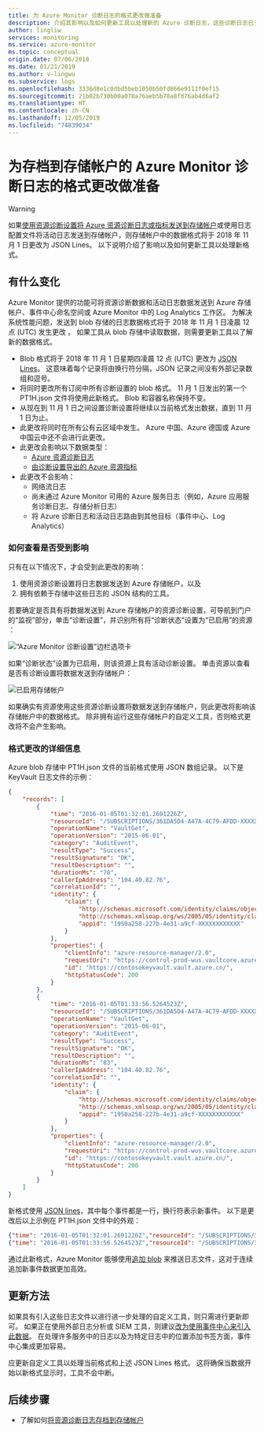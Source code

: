 ```yaml
---
title: 为 Azure Monitor 诊断日志的格式更改做准备
description: 介绍其影响以及如何更新工具以处理新的 Azure 诊断日志，这些诊断日志已于 2018 年 11 月 1 日更改为使用追加 blob。
author: lingliw
services: monitoring
ms.service: azure-monitor
ms.topic: conceptual
origin.date: 07/06/2018
ms.date: 01/21/2019
ms.author: v-lingwu
ms.subservice: logs
ms.openlocfilehash: 3336d8e1c0dbd5beb1050b50fd866e9111f0ef15
ms.sourcegitcommit: 21b02b730b00a078a76aeb5b78a8fd76ab4d6af2
ms.translationtype: HT
ms.contentlocale: zh-CN
ms.lasthandoff: 12/05/2019
ms.locfileid: "74839034"
---
```

# <a name="prepare-for-format-change-to-azure-monitor-diagnostic-logs-archived-to-a-storage-account"></a>为存档到存储帐户的 Azure Monitor 诊断日志的格式更改做准备

> [!WARNING]
> 如果[使用资源诊断设置将 Azure 资源诊断日志或指标发送到存储帐户](../../azure-monitor/platform/resource-logs-collect-storage.md)或使用日志配置文件将活动日志发送到存储帐户，则存储帐户中的数据格式将于 2018 年 11 月 1 日更改为 JSON Lines。 以下说明介绍了影响以及如何更新工具以处理新格式。 
>
> 

## <a name="what-is-changing"></a>有什么变化

Azure Monitor 提供的功能可将资源诊断数据和活动日志数据发送到 Azure 存储帐户、事件中心命名空间或 Azure Monitor 中的 Log Analytics 工作区。 为解决系统性能问题，发送到 blob 存储的日志数据格式将于 2018 年 11 月 1 日凌晨 12 点 (UTC) 发生更改  。 如果工具从 blob 存储中读取数据，则需要更新工具以了解新的数据格式。

* Blob 格式将于 2018 年 11 月 1 日星期四凌晨 12 点 (UTC) 更改为 [JSON Lines](http://jsonlines.org/)。 这意味着每个记录将由换行符分隔，JSON 记录之间没有外部记录数组和逗号。
* 将同时更改所有订阅中所有诊断设置的 blob 格式。 11 月 1 日发出的第一个 PT1H.json 文件将使用此新格式。 Blob 和容器名称保持不变。
* 从现在到 11 月 1 日之间设置诊断设置将继续以当前格式发出数据，直到 11 月 1 日为止。
* 此更改将同时在所有公有云区域中发生。 Azure 中国、Azure 德国或 Azure 中国云中还不会进行此更改。
* 此更改会影响以下数据类型：
  * [Azure 资源诊断日志](../../azure-monitor/platform/resource-logs-collect-storage.md) 
  * [由诊断设置导出的 Azure 资源指标](../../azure-monitor/platform/resource-logs-overview.md)
* 此更改不会影响：
  * 网络流日志
  * 尚未通过 Azure Monitor 可用的 Azure 服务日志（例如，Azure 应用服务诊断日志、存储分析日志）
  * 将 Azure 诊断日志和活动日志路由到其他目标（事件中心、Log Analytics）

### <a name="how-to-see-if-you-are-impacted"></a>如何查看是否受到影响

只有在以下情况下，才会受到此更改的影响：
1. 使用资源诊断设置将日志数据发送到 Azure 存储帐户，以及
2. 拥有依赖于存储中这些日志的 JSON 结构的工具。
 
若要确定是否具有将数据发送到 Azure 存储帐户的资源诊断设置，可导航到门户的“监视”部分，单击“诊断设置”，并识别所有将“诊断状态”设置为“已启用”的资源     ：

![“Azure Monitor 诊断设置”边栏选项卡](./media/diagnostic-logs-append-blobs/portal-diag-settings.png)

如果“诊断状态”设置为已启用，则该资源上具有活动诊断设置。 单击资源以查看是否有诊断设置将数据发送到存储帐户：

![已启用存储帐户](./media/diagnostic-logs-append-blobs/portal-storage-enabled.png)

如果确实有资源使用这些资源诊断设置将数据发送到存储帐户，则此更改将影响该存储帐户中的数据格式。 除非拥有运行这些存储帐户的自定义工具，否则格式更改将不会产生影响。

### <a name="details-of-the-format-change"></a>格式更改的详细信息

Azure blob 存储中 PT1H.json 文件的当前格式使用 JSON 数组记录。 以下是 KeyVault 日志文件的示例：

```json
{
    "records": [
        {
            "time": "2016-01-05T01:32:01.2691226Z",
            "resourceId": "/SUBSCRIPTIONS/361DA5D4-A47A-4C79-AFDD-XXXXXXXXXXXX/RESOURCEGROUPS/CONTOSOGROUP/PROVIDERS/MICROSOFT.KEYVAULT/VAULTS/CONTOSOKEYVAULT",
            "operationName": "VaultGet",
            "operationVersion": "2015-06-01",
            "category": "AuditEvent",
            "resultType": "Success",
            "resultSignature": "OK",
            "resultDescription": "",
            "durationMs": "78",
            "callerIpAddress": "104.40.82.76",
            "correlationId": "",
            "identity": {
                "claim": {
                    "http://schemas.microsoft.com/identity/claims/objectidentifier": "d9da5048-2737-4770-bd64-XXXXXXXXXXXX",
                    "http://schemas.xmlsoap.org/ws/2005/05/identity/claims/upn": "live.com#username@outlook.com",
                    "appid": "1950a258-227b-4e31-a9cf-XXXXXXXXXXXX"
                }
            },
            "properties": {
                "clientInfo": "azure-resource-manager/2.0",
                "requestUri": "https://control-prod-wus.vaultcore.azure.net/subscriptions/361da5d4-a47a-4c79-afdd-XXXXXXXXXXXX/resourcegroups/contosoresourcegroup/providers/Microsoft.KeyVault/vaults/contosokeyvault?api-version=2015-06-01",
                "id": "https://contosokeyvault.vault.azure.cn/",
                "httpStatusCode": 200
            }
        },
        {
            "time": "2016-01-05T01:33:56.5264523Z",
            "resourceId": "/SUBSCRIPTIONS/361DA5D4-A47A-4C79-AFDD-XXXXXXXXXXXX/RESOURCEGROUPS/CONTOSOGROUP/PROVIDERS/MICROSOFT.KEYVAULT/VAULTS/CONTOSOKEYVAULT",
            "operationName": "VaultGet",
            "operationVersion": "2015-06-01",
            "category": "AuditEvent",
            "resultType": "Success",
            "resultSignature": "OK",
            "resultDescription": "",
            "durationMs": "83",
            "callerIpAddress": "104.40.82.76",
            "correlationId": "",
            "identity": {
                "claim": {
                    "http://schemas.microsoft.com/identity/claims/objectidentifier": "d9da5048-2737-4770-bd64-XXXXXXXXXXXX",
                    "http://schemas.xmlsoap.org/ws/2005/05/identity/claims/upn": "live.com#username@outlook.com",
                    "appid": "1950a258-227b-4e31-a9cf-XXXXXXXXXXXX"
                }
            },
            "properties": {
                "clientInfo": "azure-resource-manager/2.0",
                "requestUri": "https://control-prod-wus.vaultcore.azure.net/subscriptions/361da5d4-a47a-4c79-afdd-XXXXXXXXXXXX/resourcegroups/contosoresourcegroup/providers/Microsoft.KeyVault/vaults/contosokeyvault?api-version=2015-06-01",
                "id": "https://contosokeyvault.vault.azure.cn/",
                "httpStatusCode": 200
            }
        }
    ]
}
```

新格式使用 [JSON lines](http://jsonlines.org/)，其中每个事件都是一行，换行符表示新事件。 以下是更改后以上示例在 PT1H.json 文件中的外观：

```json
{"time": "2016-01-05T01:32:01.2691226Z","resourceId": "/SUBSCRIPTIONS/361DA5D4-A47A-4C79-AFDD-XXXXXXXXXXXX/RESOURCEGROUPS/CONTOSOGROUP/PROVIDERS/MICROSOFT.KEYVAULT/VAULTS/CONTOSOKEYVAULT","operationName": "VaultGet","operationVersion": "2015-06-01","category": "AuditEvent","resultType": "Success","resultSignature": "OK","resultDescription": "","durationMs": "78","callerIpAddress": "104.40.82.76","correlationId": "","identity": {"claim": {"http://schemas.microsoft.com/identity/claims/objectidentifier": "d9da5048-2737-4770-bd64-XXXXXXXXXXXX","http://schemas.xmlsoap.org/ws/2005/05/identity/claims/upn": "live.com#username@outlook.com","appid": "1950a258-227b-4e31-a9cf-XXXXXXXXXXXX"}},"properties": {"clientInfo": "azure-resource-manager/2.0","requestUri": "https://control-prod-wus.vaultcore.azure.net/subscriptions/361da5d4-a47a-4c79-afdd-XXXXXXXXXXXX/resourcegroups/contosoresourcegroup/providers/Microsoft.KeyVault/vaults/contosokeyvault?api-version=2015-06-01","id": "https://contosokeyvault.vault.azure.cn/","httpStatusCode": 200}}
{"time": "2016-01-05T01:33:56.5264523Z","resourceId": "/SUBSCRIPTIONS/361DA5D4-A47A-4C79-AFDD-XXXXXXXXXXXX/RESOURCEGROUPS/CONTOSOGROUP/PROVIDERS/MICROSOFT.KEYVAULT/VAULTS/CONTOSOKEYVAULT","operationName": "VaultGet","operationVersion": "2015-06-01","category": "AuditEvent","resultType": "Success","resultSignature": "OK","resultDescription": "","durationMs": "83","callerIpAddress": "104.40.82.76","correlationId": "","identity": {"claim": {"http://schemas.microsoft.com/identity/claims/objectidentifier": "d9da5048-2737-4770-bd64-XXXXXXXXXXXX","http://schemas.xmlsoap.org/ws/2005/05/identity/claims/upn": "live.com#username@outlook.com","appid": "1950a258-227b-4e31-a9cf-XXXXXXXXXXXX"}},"properties": {"clientInfo": "azure-resource-manager/2.0","requestUri": "https://control-prod-wus.vaultcore.azure.net/subscriptions/361da5d4-a47a-4c79-afdd-XXXXXXXXXXXX/resourcegroups/contosoresourcegroup/providers/Microsoft.KeyVault/vaults/contosokeyvault?api-version=2015-06-01","id": "https://contosokeyvault.vault.azure.cn/","httpStatusCode": 200}}
```

通过此新格式，Azure Monitor 能够使用[追加 blob](https://docs.microsoft.com/rest/api/storageservices/understanding-block-blobs--append-blobs--and-page-blobs#about-append-blobs) 来推送日志文件，这对于连续追加新事件数据更加高效。

## <a name="how-to-update"></a>更新方法

如果具有引入这些日志文件以进行进一步处理的自定义工具，则只需进行更新即可。 如果正在使用外部日志分析或 SIEM 工具，则建议[改为使用事件中心来引入此数据](https://azure.microsoft.com/blog/use-azure-monitor-to-integrate-with-siem-tools/)。 在处理许多服务中的日志以及为特定日志中的位置添加书签方面，事件中心集成更加容易。

应更新自定义工具以处理当前格式和上述 JSON Lines 格式。 这将确保当数据开始以新格式显示时，工具不会中断。

## <a name="next-steps"></a>后续步骤

* 了解如何[将资源诊断日志存档到存储帐户](../../azure-monitor/platform/resource-logs-collect-storage.md)
